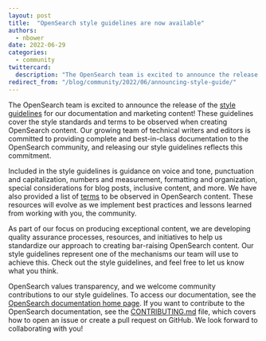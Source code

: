 ```yaml
---
layout: post
title:  "OpenSearch style guidelines are now available"
authors: 
  - nbower
date: 2022-06-29
categories: 
  - community
twittercard:
  description: "The OpenSearch team is excited to announce the release of the style guidelines for our documentation and marketing content! These guidelines cover the style standards and terms to be observed when creating OpenSearch content. Our growing team of technical writers and editors is committed to providing complete and best-in-class documentation to the OpenSearch community, and releasing our style guidelines reflects this commitment."
redirect_from: "/blog/community/2022/06/announcing-style-guide/"
---
```


The OpenSearch team is excited to announce the release of the [style guidelines](https://github.com/opensearch-project/documentation-website/blob/main/STYLE_GUIDE.md) for our documentation and marketing content! These guidelines cover the style standards and terms to be observed when creating OpenSearch content. Our growing team of technical writers and editors is committed to providing complete and best-in-class documentation to the OpenSearch community, and releasing our style guidelines reflects this commitment.

Included in the style guidelines is guidance on voice and tone, punctuation and capitalization, numbers and measurement, formatting and organization, special considerations for blog posts, inclusive content, and more. We have also provided a list of [terms](https://github.com/opensearch-project/documentation-website/blob/main/TERMS.md) to be observed in OpenSearch content. These resources will evolve as we implement best practices and lessons learned from working with you, the community.

As part of our focus on producing exceptional content, we are developing quality assurance processes, resources, and initiatives to help us standardize our approach to creating bar-raising OpenSearch content. Our style guidelines represent one of the mechanisms our team will use to achieve this. Check out the style guidelines, and feel free to let us know what you think.

OpenSearch values transparency, and we welcome community contributions to our style guidelines. To access our documentation, see the [OpenSearch documentation home page](https://opensearch.org/docs/latest). If you want to contribute to the OpenSearch documentation, see the [CONTRIBUTING.md](https://github.com/opensearch-project/documentation-website/blob/main/CONTRIBUTING.md) file, which covers how to open an issue or create a pull request on GitHub. We look forward to collaborating with you!
